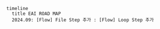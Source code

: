 ```mermaid
timeline
  title EAI ROAD MAP
  2024.09: [Flow] File Step 추가 : [Flow] Loop Step 추가
```



